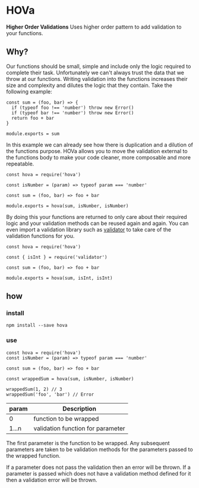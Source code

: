 # HOVa

**Higher Order Validations**
Uses higher order pattern to add validation to your functions.

## Why?
Our functions should be small, simple and include only the logic required to complete their task. Unfortunately we can't always trust the data that we throw at our functions. Writing validation into the functions increases their size and complexity and dilutes the logic that they contain. Take the following example:

```
const sum = (foo, bar) => {
  if (typeof foo !== 'number') throw new Error()
  if (typeof bar !== 'number') throw new Error()
  return foo + bar
}

module.exports = sum
```

In this example we can already see how there is duplication and a dilution of the functions purpose. HOVa allows you to move the validation external to the functions body to make your code cleaner, more composable and more repeatable.

```
const hova = require('hova')

const isNumber = (param) => typeof param === 'number'

const sum = (foo, bar) => foo + bar

module.exports = hova(sum, isNumber, isNumber)
```

By doing this your functions are returned to only care about their required logic and your validation methods can be reused again and again. You can even import a validation library such as [validator](https://www.npmjs.com/package/validator) to take care of the validation functions for you.

```
const hova = require('hova')

const { isInt } = require('validator')

const sum = (foo, bar) => foo + bar

module.exports = hova(sum, isInt, isInt)
```

## how

### install
`npm install --save hova`

### use
```
const hova = require('hova')
const isNumber = (param) => typeof param === 'number'

const sum = (foo, bar) => foo + bar

const wrappedSum = hova(sum, isNumber, isNumber)

wrappedSum(1, 2) // 3
wrappedSum('foo', 'bar') // Error
```

| param | Description                       |
|-------|-----------------------------------|
| 0     | function to be wrapped            |
| 1...n | validation function for parameter |

The first parameter is the function to be wrapped. Any subsequent parameters are taken to be validation methods for the parameters passed to the wrapped function.

If a parameter does not pass the validation then an error will be thrown.
If a parameter is passed which does not have a validation method defined for it then a validation error will be thrown.
